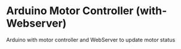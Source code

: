 # Arduino Motor Controller (with-Webserver)
Arduino with motor controller and WebServer to update motor status
